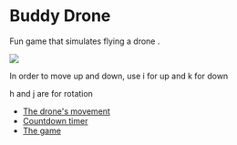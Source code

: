 # Buddy Drone

<p>Fun game that simulates flying a drone .</p>

![](https://media.giphy.com/media/Q8BsM5oByIJvwXofSR/giphy.gif)

<p>In order to move up and down, use i for up and k for down</p>
<p>h and j are for rotation</p>

* [The drone's movement ](https://github.com/arielBar1295/unity/blob/master/drone/Assets/script/movingDrone.cs)
* [Countdown timer](https://github.com/arielBar1295/unity/blob/master/drone/Assets/script/Countdown.cs) 
* [The game ](https://ariel1295.itch.io/dronegame) 
